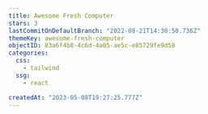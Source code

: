 ```yaml
---
title: Awesome Fresh Computer
stars: 3
lastCommitOnDefaultBranch: "2022-08-21T14:30:50.736Z"
themeKey: awesome-fresh-computer
objectID: 83a6f4b8-4c6d-4a05-ae5c-e85729fe9d58
categories:
  css:
    - tailwind
  ssg:
    - react

createdAt: "2023-05-08T19:27:25.777Z"
---
```

